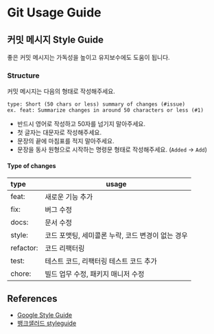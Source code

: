 # Git Usage Guide

## 커밋 메시지 Style Guide

좋은 커밋 메시지는 가독성을 높이고 유지보수에도 도움이 됩니다.

### Structure

커밋 메시지는 다음의 형태로 작성해주세요.

```
type: Short (50 chars or less) summary of changes (#issue)
ex. feat: Summarize changes in around 50 characters or less (#1)
```

-   반드시 영어로 작성하고 50자를 넘기지 말아주세요.
-   첫 글자는 대문자로 작성해주세요.
-   문장의 끝에 마침표를 적지 말아주세요.
-   문장을 동사 원형으로 시작하는 명령문 형태로 작성해주세요. (`Added` -> `Add`)

#### Type of changes

| type      | usage |
|:----------| --- |
| feat:     | 새로운 기능 추가 |
| fix:      | 버그 수정 |
| docs:     | 문서 수정 |
| style:    | 코드 포맷팅, 세미콜론 누락, 코드 변경이 없는 경우 |
| refactor: | 코드 리팩터링 |
| test:     | 테스트 코드, 리팩터링 테스트 코드 추가 |
| chore:    | 빌드 업무 수정, 패키지 매니저 수정 |

## References

- [Google Style Guide](https://github.com/google/styleguide)
- [뱅크샐러드 styleguide](https://github.com/banksalad/styleguide)
